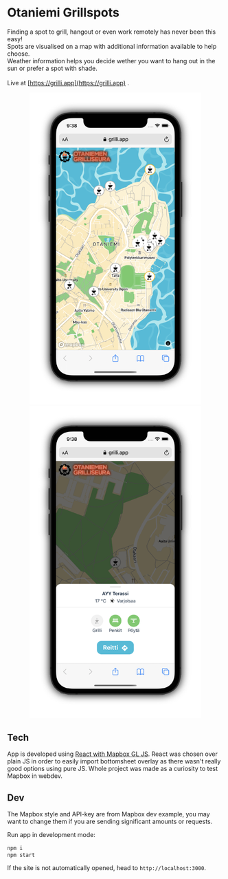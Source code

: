 # Otaniemi Grillspots
Finding a spot to grill, hangout or even work remotely has never been this easy!<br>
Spots are visualised on a map with additional information available to help choose.<br>
Weather information helps you decide wether you want to hang out in the sun or prefer a spot with shade.<br><br>
Live at [https://grilli.app](https://grilli.app) .
<p float="left" align="center">
  <img src="/public/phonemap.PNG?raw=true" width="400" />
  <img src="/public/phoneterrance.PNG?raw=true" width="400" /> 
</p>

## Tech
App is developed using [React with Mapbox GL JS](https://docs.mapbox.com/help/tutorials/use-mapbox-gl-js-with-react/). React was chosen over plain JS in order to easily import bottomsheet overlay as there wasn't really good options using pure JS. Whole project was made as a curiosity to test Mapbox in webdev.

## Dev
The Mapbox style and API-key are from Mapbox dev example, you may want to change them if you are sending significant amounts or requests.

Run app in development mode:
```
npm i
npm start
```
If the site is not automatically opened, head to
`http://localhost:3000`.
